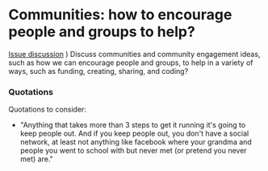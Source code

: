 # Communities: how to encourage people and groups to help?

[Issue discussion](https://github.com/joelparkerhenderson/social_network_plan/issues/8)
)
Discuss communities and community engagement ideas, such as how we can encourage people and groups, to help in a variety of ways, such as funding, creating, sharing, and coding?


### Quotations

Quotations to consider:

* "Anything that takes more than 3 steps to get it running it's going to keep people out. And if you keep people out, you don't have a social network, at least not anything like facebook where your grandma and people you went to school with but never met (or pretend you never met) are."


